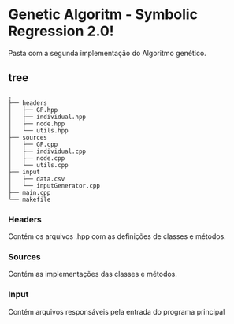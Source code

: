 # Genetic Algoritm - Symbolic Regression 2.0!

Pasta com a segunda implementação do Algoritmo genético.

## tree
```
.
├── headers
│   ├── GP.hpp
│   ├── individual.hpp
│   ├── node.hpp
│   └── utils.hpp
├── sources
│   ├── GP.cpp
│   ├── individual.cpp
│   ├── node.cpp
│   └── utils.cpp
├── input
│   ├── data.csv
│   └── inputGenerator.cpp
├── main.cpp
└── makefile

```

### Headers
Contém os arquivos .hpp com as definições de classes e métodos.

### Sources
Contém as implementações das classes e métodos.

### Input
Contém arquivos responsáveis pela entrada do programa principal
